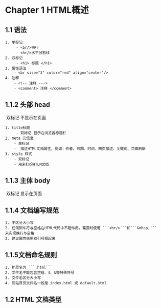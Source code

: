 # Chapter 1 HTML概述

## 1.1 语法

 	1. 单标记 
         - <br/>换行
         - <hr/>水平分割线
 	2. 双标记
         - <h1> 标题 </h1> 
	3. 属性语法
        - <br size="3" color="red" align="center"/> 
	4. 注释
        - <!-- 注释 ---> 
        - <comment> 注释 </comment> 

## 1.1.2  头部 head

​	双标记 不显示在页面

 	1. title标题
         - 双标记 显示在浏览器标题栏
	2. meta 元信息
        - 单标记
        -  描述HTML文档属性，例如：作者、日期、时间、网页描述、关键词、页面刷新
	3. style 样式
        - 双标记
        - 用来打扮HTLM文档

## 1.1.3  主体 body

​	双标记 显示在页面

## 1.1.4 文档编写规范

 	1. 不区分大小写
 	2. 任何回车符与空格在HTML代码中不起作用，需要时使用 ```<br/>```和```&nbsp;``` 来实现换行与空格
 	3. 建议属性值用双引号框起来

## 1.1.5文档命名规则

 	1. 扩展名为 ```.html```
 	2. 文件名不能包含空格、$、&等特殊符号
 	3. 文件名区分大小写
 	4. 网站首页文件名一般是 index.html 或 default.html



## 1.2 HTML 文档类型


